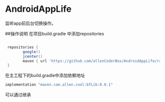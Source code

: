 # AndroidAppLife
监听app前后台切换操作。


##操作说明
在项目build.gradle 中添加repositories
```groovy

 repositories {
        google()
        jcenter()
        maven { url 'https://github.com/allenCoderBox/AndroidAppLife/raw/master'}
 }

```



在主工程下的build.gradle中添加依赖地址


```groovy
implementation "maven.com.allen.cool:bfLib:0.0.1"

```

可以通过继承




